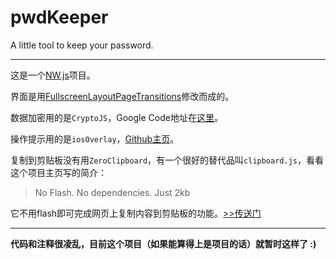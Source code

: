 # pwdKeeper
A little tool to keep your password.

---

这是一个[NW.js](https://github.com/nwjs/nw.js)项目。

界面是用[FullscreenLayoutPageTransitions](https://github.com/codrops/FullscreenLayoutPageTransitions)修改而成的。

数据加密用的是`CryptoJS`，Google Code地址在[这里](https://code.google.com/p/crypto-js/)。

操作提示用的是`iosOverlay`，[Github主页](http://taitems.github.io/iOS-Overlay/)。

复制到剪贴板没有用`ZeroClipboard`，有一个很好的替代品叫`clipboard.js`，看看这个项目主页写的简介：
>No Flash. No dependencies. Just 2kb 

它不用flash即可完成网页上复制内容到剪贴板的功能。[>>传送门](https://zenorocha.github.io/clipboard.js/)

---

**代码和注释很凌乱，目前这个项目（如果能算得上是项目的话）就暂时这样了 :)**